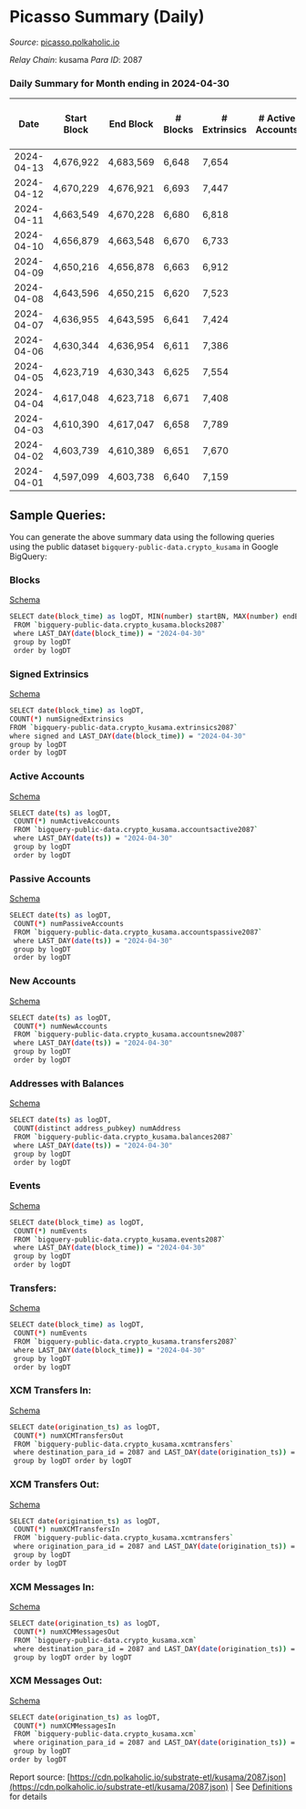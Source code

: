 # Picasso Summary (Daily)

_Source_: [picasso.polkaholic.io](https://picasso.polkaholic.io)

*Relay Chain*: kusama
*Para ID*: 2087



### Daily Summary for Month ending in 2024-04-30


| Date    | Start Block | End Block | # Blocks | # Extrinsics | # Active Accounts | # Passive Accounts | # New Accounts | # Addresses | # Events  | # Transfers ($USD) | # XCM Transfers In ($USD) | # XCM Transfers Out ($USD) | # XCM In | # XCM Out | Issues |
|---------|-------------|-----------|----------|--------------|-------------------|--------------------|----------------|-------------|-----------|--------------------|---------------------------|----------------------------|----------|-----------|--------|
| 2024-04-13 | 4,676,922 | 4,683,569 | 6,648 | 7,654 |  |  |  |  | 73,875 | 12,066  |   |   |  |  |  |
| 2024-04-12 | 4,670,229 | 4,676,921 | 6,693 | 7,447 |  |  |  |  | 72,507 | 12,173  |   |   |  |  |  |
| 2024-04-11 | 4,663,549 | 4,670,228 | 6,680 | 6,818 |  |  |  |  | 65,953 | 10,777  |   |   |  |  |  |
| 2024-04-10 | 4,656,879 | 4,663,548 | 6,670 | 6,733 |  |  |  |  | 66,389 | 10,931  |   |   |  |  |  |
| 2024-04-09 | 4,650,216 | 4,656,878 | 6,663 | 6,912 |  |  |  |  | 68,681 | 11,584  |   |   |  |  |  |
| 2024-04-08 | 4,643,596 | 4,650,215 | 6,620 | 7,523 |  |  |  |  | 72,896 | 11,853  |   |   |  |  |  |
| 2024-04-07 | 4,636,955 | 4,643,595 | 6,641 | 7,424 |  |  |  | 7,379 | 72,838 | 12,029  |   |   |  |  |  |
| 2024-04-06 | 4,630,344 | 4,636,954 | 6,611 | 7,386 |  |  |  | 7,371 | 73,437 | 12,360  |   |   |  |  |  |
| 2024-04-05 | 4,623,719 | 4,630,343 | 6,625 | 7,554 |  |  |  |  | 74,819 | 12,595  |   |   |  |  |  |
| 2024-04-04 | 4,617,048 | 4,623,718 | 6,671 | 7,408 |  |  |  |  | 72,250 | 11,850  |   |   |  |  |  |
| 2024-04-03 | 4,610,390 | 4,617,047 | 6,658 | 7,789 |  |  |  |  | 76,115 | 12,805  |   |   |  |  |  |
| 2024-04-02 | 4,603,739 | 4,610,389 | 6,651 | 7,670 |  |  |  | 7,340 | 74,934 | 12,284  |   |   |  |  |  |
| 2024-04-01 | 4,597,099 | 4,603,738 | 6,640 | 7,159 |  |  |  | 7,334 | 69,415 | 11,599  |   |   |  |  |  |

## Sample Queries:
You can generate the above summary data using the following queries using the public dataset `bigquery-public-data.crypto_kusama` in Google BigQuery:


### Blocks 

[Schema](https://github.com/colorfulnotion/substrate-etl/blob/main/schema/blocks.json)

```bash
SELECT date(block_time) as logDT, MIN(number) startBN, MAX(number) endBN, COUNT(*) numBlocks 
 FROM `bigquery-public-data.crypto_kusama.blocks2087`  
 where LAST_DAY(date(block_time)) = "2024-04-30" 
 group by logDT 
 order by logDT
```

### Signed Extrinsics 

[Schema](https://github.com/colorfulnotion/substrate-etl/blob/main/schema/extrinsics.json)

```bash
SELECT date(block_time) as logDT, 
COUNT(*) numSignedExtrinsics 
FROM `bigquery-public-data.crypto_kusama.extrinsics2087`  
where signed and LAST_DAY(date(block_time)) = "2024-04-30" 
group by logDT 
order by logDT
```

### Active Accounts 

[Schema](https://github.com/colorfulnotion/substrate-etl/blob/main/schema/accountsactive.json)

```bash
SELECT date(ts) as logDT, 
 COUNT(*) numActiveAccounts 
 FROM `bigquery-public-data.crypto_kusama.accountsactive2087` 
 where LAST_DAY(date(ts)) = "2024-04-30" 
 group by logDT 
 order by logDT
```

### Passive Accounts 

[Schema](https://github.com/colorfulnotion/substrate-etl/blob/main/schema/accountspassive.json)

```bash
SELECT date(ts) as logDT, 
 COUNT(*) numPassiveAccounts 
 FROM `bigquery-public-data.crypto_kusama.accountspassive2087` 
 where LAST_DAY(date(ts)) = "2024-04-30" 
 group by logDT 
 order by logDT
```

### New Accounts 

[Schema](https://github.com/colorfulnotion/substrate-etl/blob/main/schema/accountsnew.json)

```bash
SELECT date(ts) as logDT, 
 COUNT(*) numNewAccounts 
 FROM `bigquery-public-data.crypto_kusama.accountsnew2087` 
 where LAST_DAY(date(ts)) = "2024-04-30" 
 group by logDT
 order by logDT
```

### Addresses with Balances 

[Schema](https://github.com/colorfulnotion/substrate-etl/blob/main/schema/balances.json)

```bash
SELECT date(ts) as logDT,
 COUNT(distinct address_pubkey) numAddress 
 FROM `bigquery-public-data.crypto_kusama.balances2087` 
 where LAST_DAY(date(ts)) = "2024-04-30" 
 group by logDT 
 order by logDT
```

### Events 

[Schema](https://github.com/colorfulnotion/substrate-etl/blob/main/schema/events.json)

```bash
SELECT date(block_time) as logDT, 
 COUNT(*) numEvents 
 FROM `bigquery-public-data.crypto_kusama.events2087` 
 where LAST_DAY(date(block_time)) = "2024-04-30" 
 group by logDT 
 order by logDT
```

### Transfers:

[Schema](https://github.com/colorfulnotion/substrate-etl/blob/main/schema/transfers.json)

```bash
SELECT date(block_time) as logDT, 
 COUNT(*) numEvents 
 FROM `bigquery-public-data.crypto_kusama.transfers2087` 
 where LAST_DAY(date(block_time)) = "2024-04-30" 
 group by logDT 
 order by logDT
```

### XCM Transfers In: 

[Schema](https://github.com/colorfulnotion/substrate-etl/blob/main/schema/xcmtransfers.json)

```bash
SELECT date(origination_ts) as logDT, 
 COUNT(*) numXCMTransfersOut 
 FROM `bigquery-public-data.crypto_kusama.xcmtransfers` 
 where destination_para_id = 2087 and LAST_DAY(date(origination_ts)) = "2024-04-30" 
 group by logDT order by logDT
```

### XCM Transfers Out: 

[Schema](https://github.com/colorfulnotion/substrate-etl/blob/main/schema/xcmtransfers.json)

```bash
SELECT date(origination_ts) as logDT, 
 COUNT(*) numXCMTransfersIn 
 FROM `bigquery-public-data.crypto_kusama.xcmtransfers` 
 where origination_para_id = 2087 and LAST_DAY(date(origination_ts)) = "2024-04-30" 
 group by logDT 
order by logDT
```

### XCM Messages In: 

[Schema](https://github.com/colorfulnotion/substrate-etl/blob/main/schema/xcm.json)

```bash
SELECT date(origination_ts) as logDT, 
 COUNT(*) numXCMMessagesOut 
 FROM `bigquery-public-data.crypto_kusama.xcm` 
 where destination_para_id = 2087 and LAST_DAY(date(origination_ts)) = "2024-04-30" 
 group by logDT order by logDT
```

### XCM Messages Out: 

[Schema](https://github.com/colorfulnotion/substrate-etl/blob/main/schema/xcm.json)

```bash
SELECT date(origination_ts) as logDT, 
 COUNT(*) numXCMMessagesIn 
 FROM `bigquery-public-data.crypto_kusama.xcm` 
 where origination_para_id = 2087 and LAST_DAY(date(origination_ts)) = "2024-04-30" 
 group by logDT 
order by logDT
```


Report source: [https://cdn.polkaholic.io/substrate-etl/kusama/2087.json](https://cdn.polkaholic.io/substrate-etl/kusama/2087.json) | See [Definitions](/DEFINITIONS.md) for details

